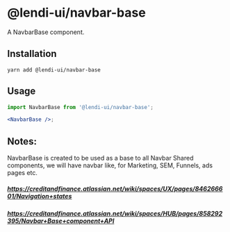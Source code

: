 # @lendi-ui/navbar-base

A NavbarBase component.

## Installation

```
yarn add @lendi-ui/navbar-base
```

## Usage

```jsx
import NavbarBase from '@lendi-ui/navbar-base';

<NavbarBase />;
```

## Notes:

NavbarBase is created to be used as a base to all Navbar Shared components, we will have navbar like, for Marketing, SEM, Funnels, ads pages etc.

##### https://creditandfinance.atlassian.net/wiki/spaces/UX/pages/846266601/Navigation+states

##### https://creditandfinance.atlassian.net/wiki/spaces/HUB/pages/858292395/Navbar+Base+component+API
